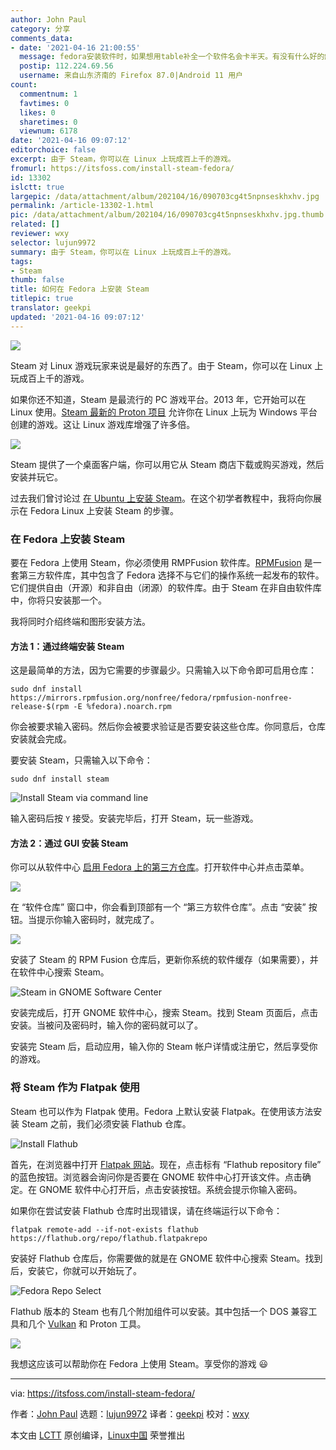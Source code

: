 ```yaml
---
author: John Paul
category: 分享
comments_data:
- date: '2021-04-16 21:00:55'
  message: fedora安装软件时，如果想用table补全一个软件名会卡半天。有没有什么好的解决办法？百度没找到什么有质量的答案。
  postip: 112.224.69.56
  username: 来自山东济南的 Firefox 87.0|Android 11 用户
count:
  commentnum: 1
  favtimes: 0
  likes: 0
  sharetimes: 0
  viewnum: 6178
date: '2021-04-16 09:07:12'
editorchoice: false
excerpt: 由于 Steam，你可以在 Linux 上玩成百上千的游戏。
fromurl: https://itsfoss.com/install-steam-fedora/
id: 13302
islctt: true
largepic: /data/attachment/album/202104/16/090703cg4t5npnseskhxhv.jpg
permalink: /article-13302-1.html
pic: /data/attachment/album/202104/16/090703cg4t5npnseskhxhv.jpg.thumb.jpg
related: []
reviewer: wxy
selector: lujun9972
summary: 由于 Steam，你可以在 Linux 上玩成百上千的游戏。
tags:
- Steam
thumb: false
title: 如何在 Fedora 上安装 Steam
titlepic: true
translator: geekpi
updated: '2021-04-16 09:07:12'
---
```


![](/data/attachment/album/202104/16/090703cg4t5npnseskhxhv.jpg)


Steam 对 Linux 游戏玩家来说是最好的东西了。由于 Steam，你可以在 Linux 上玩成百上千的游戏。


如果你还不知道，Steam 是最流行的 PC 游戏平台。2013 年，它开始可以在 Linux 使用。[Steam 最新的 Proton 项目](https://itsfoss.com/steam-play-proton/) 允许你在 Linux 上玩为 Windows 平台创建的游戏。这让 Linux 游戏库增强了许多倍。


![](/data/attachment/album/202104/16/090713q4k3d4b3q0zk0z90.jpg)


Steam 提供了一个桌面客户端，你可以用它从 Steam 商店下载或购买游戏，然后安装并玩它。


过去我们曾讨论过 [在 Ubuntu 上安装 Steam](https://itsfoss.com/install-steam-ubuntu-linux/)。在这个初学者教程中，我将向你展示在 Fedora Linux 上安装 Steam 的步骤。


### 在 Fedora 上安装 Steam


要在 Fedora 上使用 Steam，你必须使用 RMPFusion 软件库。[RPMFusion](https://rpmfusion.org/) 是一套第三方软件库，其中包含了 Fedora 选择不与它们的操作系统一起发布的软件。它们提供自由（开源）和非自由（闭源）的软件库。由于 Steam 在非自由软件库中，你将只安装那一个。


我将同时介绍终端和图形安装方法。


#### 方法 1：通过终端安装 Steam


这是最简单的方法，因为它需要的步骤最少。只需输入以下命令即可启用仓库：



```
sudo dnf install https://mirrors.rpmfusion.org/nonfree/fedora/rpmfusion-nonfree-release-$(rpm -E %fedora).noarch.rpm

```

你会被要求输入密码。然后你会被要求验证是否要安装这些仓库。你同意后，仓库安装就会完成。


要安装 Steam，只需输入以下命令：



```
sudo dnf install steam

```

![Install Steam via command line](/data/attachment/album/202104/16/090715vn65cvcs4zc8vs46.png)


输入密码后按 `Y` 接受。安装完毕后，打开 Steam，玩一些游戏。


#### 方法 2：通过 GUI 安装 Steam


你可以从软件中心 [启用 Fedora 上的第三方仓库](https://itsfoss.com/fedora-third-party-repos/)。打开软件中心并点击菜单。


![](/data/attachment/album/202104/16/090717i3iiy80p1133iq2q.png)


在 “软件仓库” 窗口中，你会看到顶部有一个 “第三方软件仓库”。点击 “安装” 按钮。当提示你输入密码时，就完成了。


![](/data/attachment/album/202104/16/090718xsxuw6mazyog0wu0.png)


安装了 Steam 的 RPM Fusion 仓库后，更新你系统的软件缓存（如果需要），并在软件中心搜索 Steam。


![Steam in GNOME Software Center](/data/attachment/album/202104/16/090719bkcpwg1bbzukzu11.jpg)


安装完成后，打开 GNOME 软件中心，搜索 Steam。找到 Steam 页面后，点击安装。当被问及密码时，输入你的密码就可以了。


安装完 Steam 后，启动应用，输入你的 Steam 帐户详情或注册它，然后享受你的游戏。


### 将 Steam 作为 Flatpak 使用


Steam 也可以作为 Flatpak 使用。Fedora 上默认安装 Flatpak。在使用该方法安装 Steam 之前，我们必须安装 Flathub 仓库。


![Install Flathub](/data/attachment/album/202104/16/090721h2vcc42n3m9nvgiv.jpg)


首先，在浏览器中打开 [Flatpak 网站](https://www.flatpak.org/setup/Fedora/)。现在，点击标有 “Flathub repository file” 的蓝色按钮。浏览器会询问你是否要在 GNOME 软件中心打开该文件。点击确定。在 GNOME 软件中心打开后，点击安装按钮。系统会提示你输入密码。


如果你在尝试安装 Flathub 仓库时出现错误，请在终端运行以下命令：



```
flatpak remote-add --if-not-exists flathub https://flathub.org/repo/flathub.flatpakrepo

```

安装好 Flathub 仓库后，你需要做的就是在 GNOME 软件中心搜索 Steam。找到后，安装它，你就可以开始玩了。


![Fedora Repo Select](/data/attachment/album/202104/16/090722ohpqoiiqaquuir9o.jpg)


Flathub 版本的 Steam 也有几个附加组件可以安装。其中包括一个 DOS 兼容工具和几个 [Vulkan](https://developer.nvidia.com/vulkan) 和 Proton 工具。


![](/data/attachment/album/202104/16/090723jl5l6y2jdpxf5dl5.jpg)


我想这应该可以帮助你在 Fedora 上使用 Steam。享受你的游戏 :smiley:




---


via: <https://itsfoss.com/install-steam-fedora/>


作者：[John Paul](https://itsfoss.com/author/john/) 选题：[lujun9972](https://github.com/lujun9972) 译者：[geekpi](https://github.com/geekpi) 校对：[wxy](https://github.com/wxy)


本文由 [LCTT](https://github.com/LCTT/TranslateProject) 原创编译，[Linux中国](https://linux.cn/) 荣誉推出